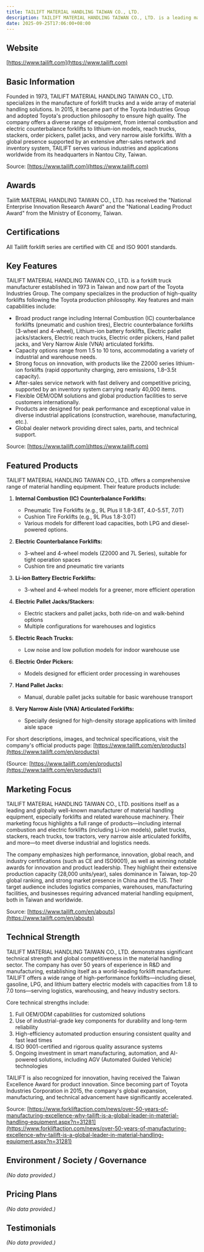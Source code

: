 ```yaml
---
title: TAILIFT MATERIAL HANDLING TAIWAN CO., LTD.
description: TAILIFT MATERIAL HANDLING TAIWAN CO., LTD. is a leading manufacturer and supplier of forklift trucks and material handling equipment, offering innovative solutions and a wide range of products including internal combustion, electric, and lithium-ion forklifts. Established in 1973 and part of Toyota Industries Group since 2015, the company delivers quality and reliability for a global market.
date: 2025-09-25T17:06:00+08:00
---
```


## Website

[https://www.tailift.com](https://www.tailift.com)

## Basic Information

Founded in 1973, TAILIFT MATERIAL HANDLING TAIWAN CO., LTD. specializes in the manufacture of forklift trucks and a wide array of material handling solutions. In 2015, it became part of the Toyota Industries Group and adopted Toyota's production philosophy to ensure high quality. The company offers a diverse range of equipment, from internal combustion and electric counterbalance forklifts to lithium-ion models, reach trucks, stackers, order pickers, pallet jacks, and very narrow aisle forklifts. With a global presence supported by an extensive after-sales network and inventory system, TAILIFT serves various industries and applications worldwide from its headquarters in Nantou City, Taiwan.

Source: [https://www.tailift.com](https://www.tailift.com)

## Awards

Tailift MATERIAL HANDLING TAIWAN CO., LTD. has received the "National Enterprise Innovation Research Award" and the "National Leading Product Award" from the Ministry of Economy, Taiwan.

## Certifications

All Tailift forklift series are certified with CE and ISO 9001 standards.

## Key Features

TAILIFT MATERIAL HANDLING TAIWAN CO., LTD. is a forklift truck manufacturer established in 1973 in Taiwan and now part of the Toyota Industries Group. The company specializes in the production of high-quality forklifts following the Toyota production philosophy. Key features and main capabilities include:

- Broad product range including Internal Combustion (IC) counterbalance forklifts (pneumatic and cushion tires), Electric counterbalance forklifts (3-wheel and 4-wheel), Lithium-ion battery forklifts, Electric pallet jacks/stackers, Electric reach trucks, Electric order pickers, Hand pallet jacks, and Very Narrow Aisle (VNA) articulated forklifts.
- Capacity options range from 1.5 to 10 tons, accommodating a variety of industrial and warehouse needs.
- Strong focus on innovation, with products like the Z2000 series lithium-ion forklifts (rapid opportunity charging, zero emissions, 1.8–3.5t capacity).
- After-sales service network with fast delivery and competitive pricing, supported by an inventory system carrying nearly 40,000 items.
- Flexible OEM/ODM solutions and global production facilities to serve customers internationally.
- Products are designed for peak performance and exceptional value in diverse industrial applications (construction, warehouse, manufacturing, etc.).
- Global dealer network providing direct sales, parts, and technical support.

Source: [https://www.tailift.com](https://www.tailift.com)

## Featured Products

TAILIFT MATERIAL HANDLING TAIWAN CO., LTD. offers a comprehensive range of material handling equipment. Their feature products include:

1. **Internal Combustion (IC) Counterbalance Forklifts:**
   - Pneumatic Tire Forklifts (e.g., 9L Plus II 1.8-3.6T, 4.0-5.5T, 7.0T)
   - Cushion Tire Forklifts (e.g., 9L Plus 1.8-3.0T)
   - Various models for different load capacities, both LPG and diesel-powered options.

2. **Electric Counterbalance Forklifts:**
   - 3-wheel and 4-wheel models (Z2000 and 7L Series), suitable for tight operation spaces
   - Cushion tire and pneumatic tire variants

3. **Li-ion Battery Electric Forklifts:**
   - 3-wheel and 4-wheel models for a greener, more efficient operation

4. **Electric Pallet Jacks/Stackers:**
   - Electric stackers and pallet jacks, both ride-on and walk-behind options
   - Multiple configurations for warehouses and logistics

5. **Electric Reach Trucks:**
   - Low noise and low pollution models for indoor warehouse use

6. **Electric Order Pickers:**
   - Models designed for efficient order processing in warehouses

7. **Hand Pallet Jacks:**
   - Manual, durable pallet jacks suitable for basic warehouse transport

8. **Very Narrow Aisle (VNA) Articulated Forklifts:**
   - Specially designed for high-density storage applications with limited aisle space

For short descriptions, images, and technical specifications, visit the company's official products page: [https://www.tailift.com/en/products](https://www.tailift.com/en/products)

(Source: [https://www.tailift.com/en/products](https://www.tailift.com/en/products))

## Marketing Focus

TAILIFT MATERIAL HANDLING TAIWAN CO., LTD. positions itself as a leading and globally well-known manufacturer of material handling equipment, especially forklifts and related warehouse machinery. Their marketing focus highlights a full range of products—including internal combustion and electric forklifts (including Li-ion models), pallet trucks, stackers, reach trucks, tow tractors, very narrow aisle articulated forklifts, and more—to meet diverse industrial and logistics needs.

The company emphasizes high performance, innovation, global reach, and industry certifications (such as CE and ISO9001), as well as winning notable awards for innovation and product leadership. They highlight their extensive production capacity (28,000 units/year), sales dominance in Taiwan, top-20 global ranking, and strong market presence in China and the US. Their target audience includes logistics companies, warehouses, manufacturing facilities, and businesses requiring advanced material handling equipment, both in Taiwan and worldwide.

Source: [https://www.tailift.com/en/abouts](https://www.tailift.com/en/abouts)

## Technical Strength

TAILIFT MATERIAL HANDLING TAIWAN CO., LTD. demonstrates significant technical strength and global competitiveness in the material handling sector. The company has over 50 years of experience in R&D and manufacturing, establishing itself as a world-leading forklift manufacturer. TAILIFT offers a wide range of high-performance forklifts—including diesel, gasoline, LPG, and lithium battery electric models with capacities from 1.8 to 7.0 tons—serving logistics, warehousing, and heavy industry sectors.

Core technical strengths include:
1. Full OEM/ODM capabilities for customized solutions
2. Use of industrial-grade key components for durability and long-term reliability
3. High-efficiency automated production ensuring consistent quality and fast lead times
4. ISO 9001-certified and rigorous quality assurance systems
5. Ongoing investment in smart manufacturing, automation, and AI-powered solutions, including AGV (Automated Guided Vehicle) technologies

TAILIFT is also recognized for innovation, having received the Taiwan Excellence Award for product innovation. Since becoming part of Toyota Industries Corporation in 2015, the company's global expansion, manufacturing, and technical advancement have significantly accelerated.

Source: [https://www.forkliftaction.com/news/over-50-years-of-manufacturing-excellence-why-tailift-is-a-global-leader-in-material-handling-equipment.aspx?n=31281](https://www.forkliftaction.com/news/over-50-years-of-manufacturing-excellence-why-tailift-is-a-global-leader-in-material-handling-equipment.aspx?n=31281)

## Environment / Society / Governance

*(No data provided.)*

## Pricing Plans

*(No data provided.)*

## Testimonials

*(No data provided.)*